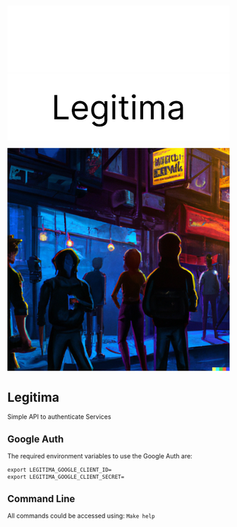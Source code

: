 
![Logo](/assets/blackbackground.png#gh-dark-mode-only)
![Logo](/assets/whitebackgorund.png#gh-light-mode-only)

![image](assets/legitima.png)

# Legitima

Simple API to authenticate Services


## Google Auth

The required environment variables to use the Google Auth are:

```
export LEGITIMA_GOOGLE_CLIENT_ID=
export LEGITIMA_GOOGLE_CLIENT_SECRET=
```


## Command Line

All commands could be accessed using: `Make help`
